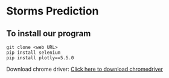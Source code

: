 # Storms Prediction

## To install our program
```
git clone <web URL>
pip install selenium
pip install plotly==5.5.0
```
 Download chrome driver: [Click here to download chromedriver](https://chromedriver.chromium.org/downloads)


